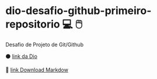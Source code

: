 # dio-desafio-github-primeiro-repositorio 💻 🖱️
Desafio de Projeto de Git/Github

⚫ [link  da Dio]( https://www.dio.me/ ) 

🔵 [link Download Markdow](http://markdownpad.com/download.html)
